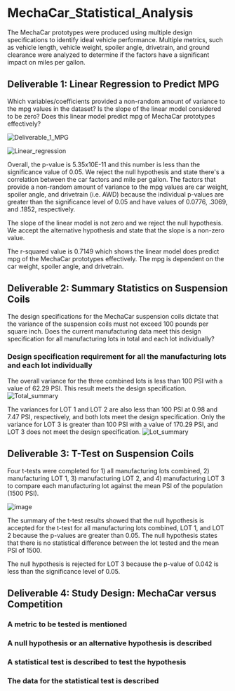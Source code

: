 # MechaCar_Statistical_Analysis
The MechaCar prototypes were produced using multiple design specifications to identify ideal vehicle performance. Multiple metrics, such as vehicle length, vehicle weight, spoiler angle, drivetrain, and ground clearance were analyzed to determine if the factors have a significant impact on miles per gallon.

## Deliverable 1: Linear Regression to Predict MPG
Which variables/coefficients provided a non-random amount of variance to the mpg values in the dataset?
Is the slope of the linear model considered to be zero?
Does this linear model predict mpg of MechaCar prototypes effectively?

![Deliverable_1_MPG](https://user-images.githubusercontent.com/69759624/102737046-fc358800-430b-11eb-9529-e13b07771444.PNG)

![Linear_regression](https://user-images.githubusercontent.com/69759624/102735097-26387b80-4307-11eb-8ca5-a8e64d024539.PNG)

Overall, the p-value is 5.35x10E-11 and this number is less than the significance value of 0.05. We reject the null hypothesis and state there's a correlation between the car factors and mile per gallon. The factors that provide a non-random amount of variance to the mpg values are car weight, spoiler angle, and drivetrain (i.e. AWD) because the individual p-values are greater than the significance level of 0.05 and have values of 0.0776, .3069, and .1852, respectively.

The slope of the linear model is not zero and we reject the null hypothesis. We accept the alternative hypothesis and state that the slope is a non-zero value.

The r-squared value is 0.7149 which shows the linear model does predict mpg of the MechaCar prototypes effectively. The mpg is dependent on the car weight, spoiler angle, and drivetrain.

## Deliverable 2: Summary Statistics on Suspension Coils

The design specifications for the MechaCar suspension coils dictate that the variance of the suspension coils must not exceed 100 pounds per square inch. Does the current manufacturing data meet this design specification for all manufacturing lots in total and each lot individually?

### Design specification requirement for all the manufacturing lots and each lot individually
The overall variance for the three combined lots is less than 100 PSI with a value of 62.29 PSI. This result meets the design specification.
![Total_summary](https://user-images.githubusercontent.com/69759624/102734267-0d2ecb00-4305-11eb-90f1-97bef5d1af11.PNG)

The variances for LOT 1 and LOT 2 are also less than 100 PSI at 0.98 and 7.47 PSI, respectively, and both lots meet the design specification. Only the variance for LOT 3 is greater than 100 PSI with a value of 170.29 PSI, and LOT 3 does not meet the design specification.
![Lot_summary](https://user-images.githubusercontent.com/69759624/102734707-1cfadf00-4306-11eb-9173-9bf9b7f03433.PNG)

## Deliverable 3: T-Test on Suspension Coils
Four t-tests were completed for 1) all manufacturing lots combined, 2) manufacturing LOT 1, 3) manufacturing LOT 2, and 4) manufacturing LOT 3 to compare each manufacturing lot against the mean PSI of the population (1500 PSI).

![image](https://user-images.githubusercontent.com/69759624/102735639-9398dc00-4308-11eb-960a-ee0ef12908c1.png)

The summary of the t-test results showed that the null hypothesis is accepted for the t-test for all manufacturing lots combined, LOT 1, and LOT 2 because the p-values are greater than 0.05. The null hypothesis states that there is no statistical difference between the lot tested and the mean PSI of 1500.

The null hypothesis is rejected for LOT 3 because the p-value of 0.042 is less than the significance level of 0.05.

## Deliverable 4: Study Design: MechaCar versus Competition
### A metric to be tested is mentioned
### A null hypothesis or an alternative hypothesis is described
### A statistical test is described to test the hypothesis
### The data for the statistical test is described
